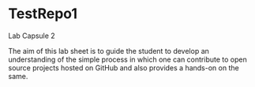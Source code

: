 # TestRepo1
Lab Capsule 2

The aim of this lab sheet is to guide the student to develop an understanding of the simple process in which one can contribute to open source projects hosted on GitHub and also provides a hands-on on the same.
